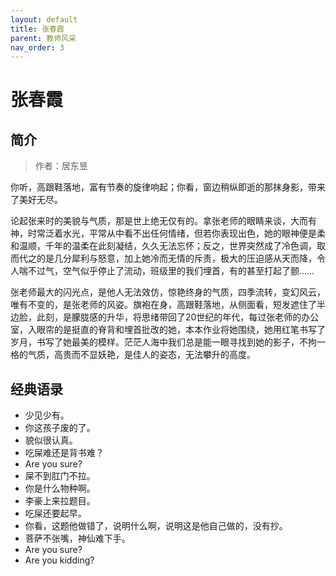 ```yaml
---
layout: default
title: 张春霞
parent: 教师风采
nav_order: 3
---
```


# 张春霞

## 简介

> 作者：居东昱

你听，高跟鞋落地，富有节奏的旋律响起；你看，窗边稍纵即逝的那抹身影，带来了美好无尽。

论起张来时的美貌与气质，那是世上绝无仅有的。拿张老师的眼睛来谈，大而有神，时常泛着水光，平常从中看不出任何情绪，但若你表现出色，她的眼神便是柔和温顺，千年的温柔在此刻凝结，久久无法忘怀；反之，世界突然成了冷色调，取而代之的是几分犀利与怒意，加上她冷而无情的斥责，极大的压迫感从天而降，令人喘不过气，空气似乎停止了流动，班级里的我们埋首，有的甚至打起了颤……

张老师最大的闪光点，是他人无法效仿，惊艳终身的气质，四季流转，变幻风云，唯有不变的，是张老师的风姿。旗袍在身，高跟鞋落地，从侧面看，短发遮住了半边脸，此刻，是朦胧感的升华，将思绪带回了20世纪的年代，每过张老师的办公室，入眼帘的是挺直的脊背和埋首批改的她，本本作业将她围绕，她用红笔书写了岁月，书写了她最美的模样。茫茫人海中我们总是能一眼寻找到她的影子，不拘一格的气质，高贵而不显妖艳，是佳人的姿态，无法攀升的高度。


## 经典语录

- 少见少有。
- 你这孩子废的了。
- 貌似很认真。
- 吃屎难还是背书难？
- Are you sure?
- 屎不到肛门不拉。
- 你是什么物种啊。
- 李豪上来拉题目。
- 吃屎还要起早。
- 你看，这题他做错了，说明什么啊，说明这是他自己做的，没有抄。
- 菩萨不张嘴，神仙难下手。
- Are you sure?
- Are you kidding?
